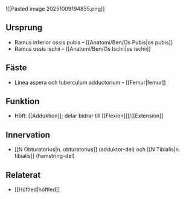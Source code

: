 ![[Pasted image 20251009194855.png]]
## Ursprung
- Ramus inferior ossis pubis – [[Anatomi/Ben/Os Pubis|os pubis]]
- Ramus ossis ischii – [[Anatomi/Ben/Os Ischii|os ischii]]

## Fäste
- Linea aspera och tuberculum adductorium – [[Femur|femur]]

## Funktion
- Höft: [[Adduktion]]; delar bidrar till [[Flexion]]]/[[Extension]]

## Innervation
- [[N Obturatorius|n. obturatorius]] (adduktor-del) och [[N Tibialis|n. tibialis]] (hamstring-del)

## Relaterat
- [[Höftled|höftled]]
